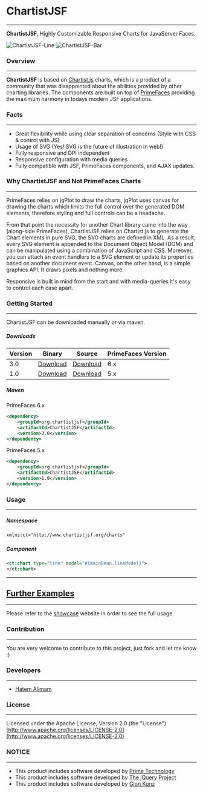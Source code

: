 # ChartistJSF
***

**ChartistJSF**, Highly Customizable Responsive Charts for JavaServer Faces.

![ChartistJSF-Line](http://i.imgur.com/blsm9kw.gif?1)
![ChartistJSF-Bar](http://i.imgur.com/2lhouF9.gif?1)

### Overview
***

**ChartistJSF** is based on [Chartist.js](http://gionkunz.github.io/chartist-js/) charts, which is a product of a community that was disappointed about the abilities provided by other charting libraries. The components are built on top of [PrimeFaces](http://primefaces.org) providing the maximum harmony in todays modern JSF applications.

### Facts

***

* Great flexibility while using clear separation of concerns (Style with CSS & control with JS)
* Usage of SVG (Yes! SVG is the future of illustration in web!)
* Fully responsive and DPI independent
* Responsive configuration with media queries 
* Fully compatible with JSF, PrimeFaces components, and AJAX updates.


### Why ChartistJSF and Not PrimeFaces Charts

***
PrimeFaces relies on jqPlot to draw the charts, jqPlot uses canvas for drawing the charts which limits the full control over the generated DOM elements, therefore styling and full controls can be a headache.

From that point the necessity for another Chart library came into the way (along-side PrimeFaces), ChartistJSF relies on Chartist.js to generate the Chart elements in pure SVG, the SVG charts are defined in XML. As a result, every SVG element is appended to the Document Object Model (DOM) and can be manipulated using a combination of JavaScript and CSS. Moreover, you can attach an event handlers to a SVG element or update its properties based on another document event. Canvas, on the other hand, is a simple graphics API. It draws pixels and nothing more.

Responsive is built in mind from the start and with media-queries it's easy to control each case apart.


### Getting Started
***

ChartistJSF can be downloaded manually or via maven.  

##### Downloads

Version | Binary | Source | PrimeFaces Version
------------ | -------------  | ------------- | ------------- 
3.0| [Download](https://oss.sonatype.org/content/repositories/releases/org/chartistjsf/ChartistJSF/3.0/ChartistJSF-3.0.jar)  | [Download](https://oss.sonatype.org/content/repositories/releases/org/chartistjsf/ChartistJSF/3.0/ChartistJSF-3.0-sources.jar) | 6.x
1.0| [Download](https://oss.sonatype.org/content/repositories/releases/org/chartistjsf/ChartistJSF/1.0/ChartistJSF-1.0.jar)  | [Download](https://oss.sonatype.org/content/repositories/releases/org/chartistjsf/ChartistJSF/1.0/ChartistJSF-1.0-sources.jar) | 5.x

##### Maven
PrimeFaces 6.x
```xml
<dependency>
	<groupId>org.chartistjsf</groupId>
	<artifactId>ChartistJSF</artifactId>
	<version>3.0</version>		
</dependency>
```

PrimeFaces 5.x
```xml
<dependency>
	<groupId>org.chartistjsf</groupId>
	<artifactId>ChartistJSF</artifactId>
	<version>1.0</version>		
</dependency>
```

### Usage
***

##### Namespace

```xml
xmlns:ct="http://www.chartistjsf.org/charts"
```

##### Component

```xml
<ct:chart type="line" model="#{mainBean.lineModel}">
</ct:chart>
```
- - - -


## [Further Examples](https://chartistjsf-showcase.herokuapp.com/)
***

Please refer to the [showcase](https://chartistjsf-showcase.herokuapp.com/) website in order to see the full usage.


### Contribution
***
You are very welcome to contribute to this project, just fork and let me know :)

###  Developers
***
* [Hatem Alimam](http://hatemalimam.com)

### License
***
Licensed under the Apache License, Version 2.0 (the "License") [http://www.apache.org/licenses/LICENSE-2.0](http://www.apache.org/licenses/LICENSE-2.0)

### NOTICE
***
* This product includes software developed by [Prime Technology](http://www.prime.com.tr/)
* This product includes software developed by [The jQuery Project](http://jquery.com)
* This product includes software developed by [Gion Kunz](https://github.com/gionkunz/chartist-js)


